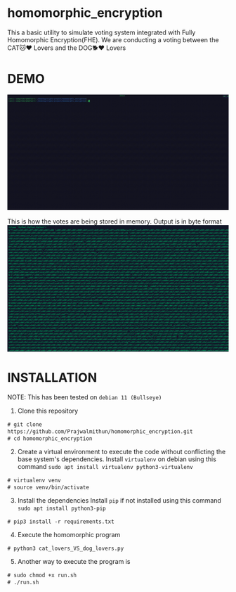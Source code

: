 # homomorphic_encryption
This a basic utility to simulate voting system integrated with Fully Homomorphic Encryption(FHE). We are conducting a voting between the CAT🐱❤️ Lovers and the DOG🐕❤️ Lovers

# DEMO
![Project working](images/cats_dogs_homomorphic_encryption.gif)

This is how the votes are being stored in memory. Output is in byte format
![](images/encrypted_vote_in_byte_format.png)

# INSTALLATION
NOTE: This has been tested on `debian 11 (Bullseye)`

1. Clone this repository

```
# git clone https://github.com/Prajwalmithun/homomorphic_encryption.git
# cd homomorphic_encryption
```

2. Create a virtual environment to execute the code without conflicting the base system's dependencies. 
Install `virtualenv` on debian using this command `sudo apt install virtualenv python3-virtualenv` 

```
# virtualenv venv
# source venv/bin/activate
```

3. Install the dependencies 
Install `pip` if not installed using this command `sudo apt install python3-pip`

```
# pip3 install -r requirements.txt
```

4. Execute the homomorphic program

```
# python3 cat_lovers_VS_dog_lovers.py
```

5. Another way to execute the program is 

```
# sudo chmod +x run.sh
# ./run.sh
```
